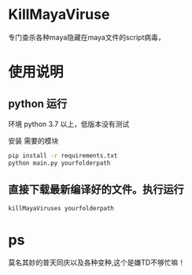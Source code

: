 # KillMayaViruse

专门查杀各种maya隐藏在maya文件的script病毒，
# 使用说明

## python 运行
环境 python 3.7 以上，低版本没有测试

安装 需要的模块

```bash
pip install -r requirements.txt
python main.py yourfolderpath
```

## 直接下载最新编译好的文件。执行运行 

```bash
killMayaViruses yourfolderpath
```



# ps
莫名其妙的普天同庆以及各种变种,这个是嫌TD不够忙嘛！


